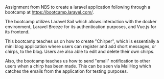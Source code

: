 Assignment from NBS to create a laravel application following through a bootcamp at https://bootcamp.laravel.com/.

The bootcamp utilizes Laravel Sail which allows interaction with the docker environment, Laravel Breeze for its authentication purposes, and Vue.js for its frontend.

This bootcamp teaches us on how to create "Chirper", which is essentially a mini blog application where users can register and add short messages, or chirps, to the blog. Users are also able to edit and delete their own chirps.

Also, the bootcamp teaches us how to send "email" notification to other users when a chirp has been made. This can be seen via MailHog which catches the emails from the application for testing purposes.

